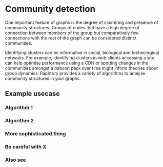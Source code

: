 # Community detection

One important feature of graphs is the degree of clustering and presence of community structures. Groups of nodes that have a high degree of connection between members of the group but comparatively few connections with the rest of the graph can be considered distinct communities.

Identifying clusters can be informative in social, biological and technological networks. For example, identifying clusters in web clients accessing a site can help optimise performance using a CDN or spotting changes in the communities amongst a baboon pack over time might inform theories about group dynamics. Raphtory provides a variety of algorithms to analyse community structures in your graphs.

## Example usecase


### Algorithm 1

### Algorithm 2

### More sophisticated thing

### Be careful with X

### Also see